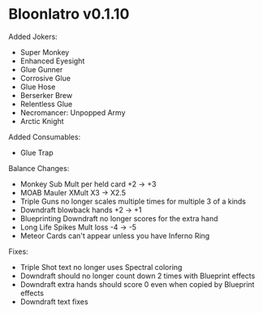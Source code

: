 # Bloonlatro v0.1.10

Added Jokers:
- Super Monkey
- Enhanced Eyesight
- Glue Gunner
- Corrosive Glue
- Glue Hose
- Berserker Brew
- Relentless Glue
- Necromancer: Unpopped Army
- Arctic Knight

Added Consumables:
- Glue Trap

Balance Changes:
- Monkey Sub Mult per held card +2 -> +3
- MOAB Mauler XMult X3 -> X2.5
- Triple Guns no longer scales multiple times for multiple 3 of a kinds
- Downdraft blowback hands +2 -> +1
- Blueprinting Downdraft no longer scores for the extra hand
- Long Life Spikes Mult loss -4 -> -5
- Meteor Cards can't appear unless you have Inferno Ring

Fixes:
- Triple Shot text no longer uses Spectral coloring
- Downdraft should no longer count down 2 times with Blueprint effects
- Downdraft extra hands should score 0 even when copied by Blueprint effects
- Downdraft text fixes
